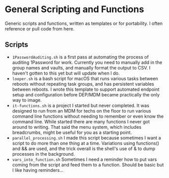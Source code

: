 # General Scripting and Functions
Generic scripts and functions, written as templates or for portability. I often reference or pull code from here.

## Scripts

* `1PasswordAuditing.sh` is a first pass at automating the process of auditing 1Password for work. Currently you need to manually add in the group names and vaults, and manually format the output to CSV. I haven't gotten to this yet but will update when I do.
* `looper.sh` is a bash script for macOS that runs various tasks between reboots without repeating task groups, and has persistent variables between reboots. I wrote this template to support automated endpoint setup and configuration before DEP/MDM became practically the only way to image.
* `it-functions.sh` is a project I started but never completed. It was designed to run from an MDM for techs on the floor to run various command line functions without needing to remember or even know the command line. While started there are many functions I never got around to writing. That said the menu system, which includes breadcrumbs, might be useful for you as a starting point.
* `parallel_processing.sh` I made this script because sometimes I want a script to do more than one thing at a time. Variations using functions() and && are used, and the trick overall is the shell's use of & to dump processes in the background.
* `vars_into_function.sh` Sometimes I need a reminder how to put vars coming from the script and feed them to a function. Should be basic but I like having reminders...

